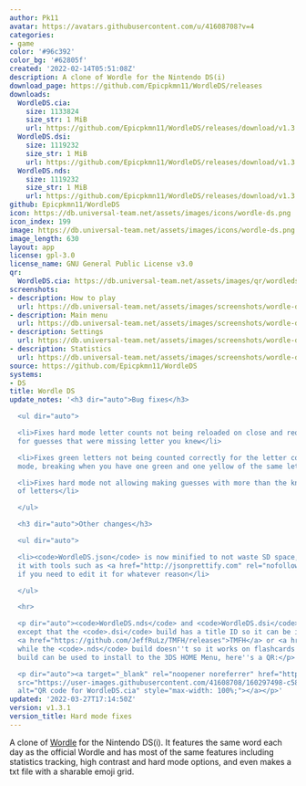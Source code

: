 ```yaml
---
author: Pk11
avatar: https://avatars.githubusercontent.com/u/41608708?v=4
categories:
- game
color: '#96c392'
color_bg: '#62805f'
created: '2022-02-14T05:51:08Z'
description: A clone of Wordle for the Nintendo DS(i)
download_page: https://github.com/Epicpkmn11/WordleDS/releases
downloads:
  WordleDS.cia:
    size: 1133824
    size_str: 1 MiB
    url: https://github.com/Epicpkmn11/WordleDS/releases/download/v1.3.1/WordleDS.cia
  WordleDS.dsi:
    size: 1119232
    size_str: 1 MiB
    url: https://github.com/Epicpkmn11/WordleDS/releases/download/v1.3.1/WordleDS.dsi
  WordleDS.nds:
    size: 1119232
    size_str: 1 MiB
    url: https://github.com/Epicpkmn11/WordleDS/releases/download/v1.3.1/WordleDS.nds
github: Epicpkmn11/WordleDS
icon: https://db.universal-team.net/assets/images/icons/wordle-ds.png
icon_index: 199
image: https://db.universal-team.net/assets/images/icons/wordle-ds.png
image_length: 630
layout: app
license: gpl-3.0
license_name: GNU General Public License v3.0
qr:
  WordleDS.cia: https://db.universal-team.net/assets/images/qr/wordleds-cia.png
screenshots:
- description: How to play
  url: https://db.universal-team.net/assets/images/screenshots/wordle-ds/how-to-play.png
- description: Main menu
  url: https://db.universal-team.net/assets/images/screenshots/wordle-ds/main-menu.png
- description: Settings
  url: https://db.universal-team.net/assets/images/screenshots/wordle-ds/settings.png
- description: Statistics
  url: https://db.universal-team.net/assets/images/screenshots/wordle-ds/statistics.png
source: https://github.com/Epicpkmn11/WordleDS
systems:
- DS
title: Wordle DS
update_notes: '<h3 dir="auto">Bug fixes</h3>

  <ul dir="auto">

  <li>Fixes hard mode letter counts not being reloaded on close and reopen, allowing
  for guesses that were missing letter you knew</li>

  <li>Fixes green letters not being counted correctly for the letter counts in hard
  mode, breaking when you have one green and one yellow of the same letter</li>

  <li>Fixes hard mode not allowing making guesses with more than the known amount
  of letters</li>

  </ul>

  <h3 dir="auto">Other changes</h3>

  <ul dir="auto">

  <li><code>WordleDS.json</code> is now minified to not waste SD space, you can prettify
  it with tools such as <a href="http://jsonprettify.com" rel="nofollow">json prettify</a>
  if you need to edit it for whatever reason</li>

  </ul>

  <hr>

  <p dir="auto"><code>WordleDS.nds</code> and <code>WordleDS.dsi</code> are identical
  except that the <code>.dsi</code> build has a title ID so it can be installed using
  <a href="https://github.com/JeffRuLz/TMFH/releases">TMFH</a> or <a href="https://github.com/Epicpkmn11/NTM/releases">NTM</a>
  while the <code>.nds</code> build doesn''t so it works on flashcards. The <code>.cia</code>
  build can be used to install to the 3DS HOME Menu, here''s a QR:</p>

  <p dir="auto"><a target="_blank" rel="noopener noreferrer" href="https://user-images.githubusercontent.com/41608708/160297498-c58b1f16-8c06-4e39-9456-07beb44b937c.png"><img
  src="https://user-images.githubusercontent.com/41608708/160297498-c58b1f16-8c06-4e39-9456-07beb44b937c.png"
  alt="QR code for WordleDS.cia" style="max-width: 100%;"></a></p>'
updated: '2022-03-27T17:14:50Z'
version: v1.3.1
version_title: Hard mode fixes
---
```

A clone of [Wordle](https://www.nytimes.com/games/wordle/index.html) for the Nintendo DS(i). It features the same word each day as the official Wordle and has most of the same features including statistics tracking, high contrast and hard mode options, and even makes a txt file with a sharable emoji grid.